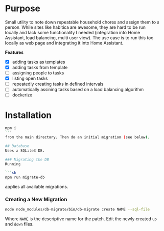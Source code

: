 # Purpose
Small utility to note down repeatable household chores and assign them to a person. While sites like habitica are awesome, they are hard to be run locally and lack some functionality I needed (integration into Home Assistant, load balancing, multi user view). The use case is to run this too locally as web page and integrating it into Home Assistant.

**Features**
- [x] adding tasks as templates
- [x] adding tasks from template
- [ ] assigning people to tasks
- [x] listing open tasks
- [ ] repeatedly creating tasks in defined intervals
- [ ] automatically assining tasks based on a load balancing algorithm
- [ ] dockerize      

# Installation
```sh
npm i
``´
from the main directory. Then do an initial migration (see below).

## Database
Uses a SQLite3 DB.

### Migrating the DB
Running

```sh
npm run migrate-db
```

applies all available migrations.

### Creating a New Migration

```sh
node node_modules/db-migrate/bin/db-migrate create NAME --sql-file
```

Where `NAME` is the descriptive name for the patch. Edit the newly created `up` and `down` files.
